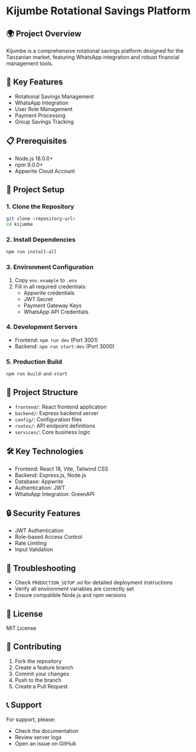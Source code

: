 # Kijumbe Rotational Savings Platform

## 🌍 Project Overview
Kijumbe is a comprehensive rotational savings platform designed for the Tanzanian market, featuring WhatsApp integration and robust financial management tools.

## 🚀 Key Features
- Rotational Savings Management
- WhatsApp Integration
- User Role Management
- Payment Processing
- Group Savings Tracking

## 📋 Prerequisites
- Node.js 18.0.0+
- npm 9.0.0+
- Appwrite Cloud Account

## 🔧 Project Setup

### 1. Clone the Repository
```bash
git clone <repository-url>
cd kijumbe
```

### 2. Install Dependencies
```bash
npm run install-all
```

### 3. Environment Configuration
1. Copy `env.example` to `.env`
2. Fill in all required credentials:
   - Appwrite credentials
   - JWT Secret
   - Payment Gateway Keys
   - WhatsApp API Credentials

### 4. Development Servers
- Frontend: `npm run dev` (Port 3001)
- Backend: `npm run start:dev` (Port 3000)

### 5. Production Build
```bash
npm run build-and-start
```

## 📂 Project Structure
- `frontend/`: React frontend application
- `backend/`: Express backend server
- `config/`: Configuration files
- `routes/`: API endpoint definitions
- `services/`: Core business logic

## 🛠️ Key Technologies
- Frontend: React 18, Vite, Tailwind CSS
- Backend: Express.js, Node.js
- Database: Appwrite
- Authentication: JWT
- WhatsApp Integration: GreenAPI

## 🔒 Security Features
- JWT Authentication
- Role-based Access Control
- Rate Limiting
- Input Validation

## 🚧 Troubleshooting
- Check `PRODUCTION_SETUP.md` for detailed deployment instructions
- Verify all environment variables are correctly set
- Ensure compatible Node.js and npm versions

## 📄 License
MIT License

## 🤝 Contributing
1. Fork the repository
2. Create a feature branch
3. Commit your changes
4. Push to the branch
5. Create a Pull Request

## 📞 Support
For support, please:
- Check the documentation
- Review server logs
- Open an issue on GitHub
